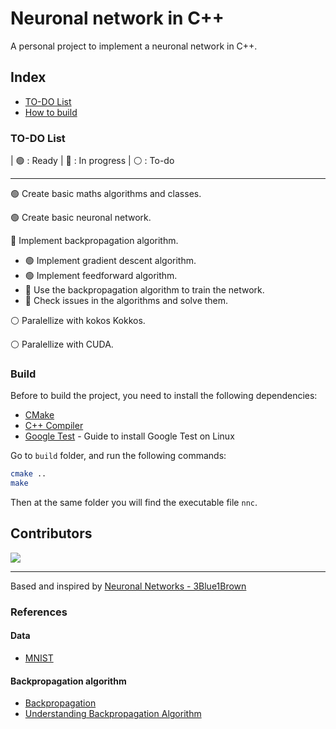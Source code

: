 
# Neuronal network in C++

A personal project to implement a neuronal network in C++.

## Index

- [TO-DO List](#to-do-list)
- [How to build](#build)

### TO-DO List

| 🟢 : Ready | 🔵 : In progress | ⚪️ : To-do

---

🟢  Create basic maths algorithms and classes.

🟢 Create basic neuronal network.

🔵 Implement backpropagation algorithm.

- 🟢 Implement gradient descent algorithm.
- 🟢 Implement feedforward algorithm.
- 🔵 Use the backpropagation algorithm to train the network.
- 🔵 Check issues in the algorithms and solve them.

⚪️ Paralellize with kokos Kokkos.

⚪️ Paralellize with CUDA.

### Build

Before to build the project, you need to install the following dependencies:
- [CMake](https://cmake.org/)
- [C++ Compiler](https://gcc.gnu.org/)
- [Google Test](https://stackoverflow.com/questions/13513905/how-to-set-up-googletest-as-a-shared-library-on-linux) - Guide to install Google Test on Linux

Go to `build` folder, and run the following commands:

```bash
cmake ..
make
```

Then at the same folder you will find the executable file `nnc`.

## Contributors
<a href="https://github.com/uwo-o/Neuronal-Network-C/graphs/contributors">
<img src="https://contrib.rocks/image?repo=uwo-o/Neuronal-Network-C" />
</a>

---
Based and inspired by [Neuronal Networks - 3Blue1Brown](https://www.youtube.com/watch?v=aircAruvnKk&list=PLZHQObOWTQDNU6R1_67000Dx_ZCJB-3pi&ab_channel=3Blue1Brown)

### References
#### Data
- [MNIST](https://git-disl.github.io/GTDLBench/datasets/mnist_datasets/)

#### Backpropagation algorithm
- [Backpropagation](https://en.wikipedia.org/wiki/Backpropagation)
- [Understanding Backpropagation Algorithm](https://towardsdatascience.com/understanding-backpropagation-algorithm-7bb3aa2f95fd)
